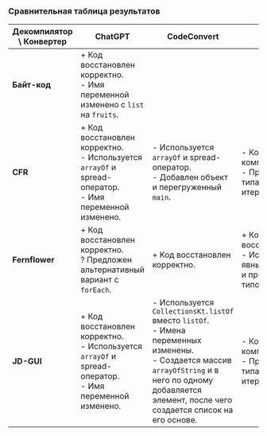 ### Сравнительная таблица результатов

| **Декомпилятор \ Конвертер** | **ChatGPT**                                                                                                | **CodeConvert**                                                                                                                                                                                                 | **J2K**                                                                  |
|------------------------------|------------------------------------------------------------------------------------------------------------|-----------------------------------------------------------------------------------------------------------------------------------------------------------------------------------------------------------------|--------------------------------------------------------------------------|
| **Байт-код**                 | + Код восстановлен корректно.<br>- Имя переменной изменено с `list` на `fruits`.                           |                                                                                                                                                                                                                 |                                                                          |
| **CFR**                      | + Код восстановлен корректно.<br>- Используется `arrayOf` и spread-оператор.<br>- Имя переменной изменено. | - Используется `arrayOf` и spread-оператор.<br>- Добавлен объект и перегруженный `main`.                                                                                                                        | - Код не компилируется.<br>- Проблемы с типами и итерацией.              |
| **Fernflower**               | + Код восстановлен корректно.<br>? Предложен альтернативный вариант с `forEach`.                           | + Код восстановлен корректно.                                                                                                                                                                                   | + Код восстановлен.<br>- Используется явный итератор и приведение типов. |
| **JD-GUI**                   | + Код восстановлен корректно.<br>- Используется `arrayOf` и spread-оператор.<br>- Имя переменной изменено. | - Используется `CollectionsKt.listOf` вместо `listOf`.<br>- Имена переменных изменены.<br>- Создается массив `arrayOfString` и в него по одному добавляется элемент, после чего создается список на его основе. | - Код не компилируется.<br>- Проблемы с типами и итерацией.              |